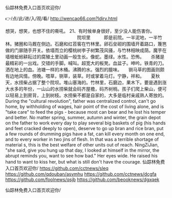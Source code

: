 
仙踪林免费入口首页欢迎你/




👉/点/此/进/入/观/看/ http://wencao66.com?ldirv.html




想哭，想笑，也想不住的嘶吼。
	21、有时候单身很好，至少没人能伤害你。
　　　　　　　　　　　　　　　　院坝里　　　即是前院。一半泥地，一半竹林。猪圈和马厩在侧边。石磨和红苕窖在竹林里。卵石垒砌的围墙开着路口，篾笆做的门扉随手开关。依墙而立的樱桃树李子树繁茂风骚，与竹林相映成荫。魔芋在墙根蚯蚓耕耘过的腐殖土里动画一般生长。像蛇。墨绿。水性。恐怖。　　杀猪是最精彩的一出戏。交错的手脚。喊叫。超宽大的板凳。血盆子。呻吟。铁青的刀。洒在地上的血。池塘一样的木桶。沸腾的水。强烈的膻味。　　铡马草的图画则颇有边地风情。傍晚。喂草，铡草，装草。时或掌着马灯。宁静，祥和。　　夏秋天，水捞柴占据了整个院坝。堆山塞海的。竹林里，石磨边，果木下。要是遇到涨大水多的年份，一山山的水捞柴就会码齐屋檐，码齐树梢。孩子们爬上柴山，便可以轻易上到房背，上到树枝。水捞柴不都是自家的，大多是临村亲戚熟人寄放的。
During the "cultural revolution", father was centralized control, can't go home, by withholding of wages, hair point of the cost of living alone, and is "take care" to feed the pigs - because most can bear and he lost his temper and better.
No matter spring, summer, autumn and winter, the grain depot on the father to work every day to play several big baskets of pig (his hands and feet cracked deeply to open), deserve to go up bran and rice bran, put a few rounds of drumming pigs have a fat, can kill every month on one end, and to every worker in two jins of flesh.
In that was a terrible shortage of material s, this is the best welfare of other units out of reach.
NingZiJian, "she said, give you hung up that day, I looked at himself in the mirror, the abrupt reminds you, want to see how bad."
Her eyes wide.
He raised his hand to want to kiss her, but what is still don't have the courage.
仙踪林免费入口首页欢迎你/ https://github.com/cctnews/sleq
https://github.com/qdouban/asvmhu
https://github.com/cctnews/dcgfa
https://github.com/foolnews/qsjb
https://github.com/beooknews/dgxqek





仙踪林免费入口首页欢迎你/
